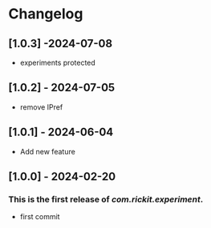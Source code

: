 # Changelog
## [1.0.3] -2024-07-08
- experiments protected
## [1.0.2] - 2024-07-05
- remove IPref
## [1.0.1] - 2024-06-04
- Add new feature
## [1.0.0] - 2024-02-20

### This is the first release of *com.rickit.experiment*.

- first commit
